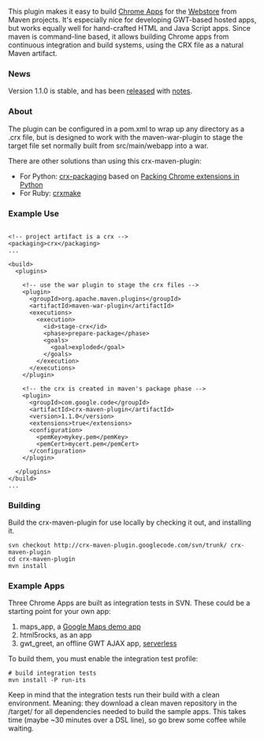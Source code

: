 This plugin makes it easy to build [Chrome Apps](http://code.google.com/chrome/apps/) for the [Webstore](https://chrome.google.com/webstore) from Maven projects.  It's especially nice for developing GWT-based hosted apps, but works equally well for hand-crafted HTML and Java Script apps.  Since maven is command-line based, it allows building Chrome apps from continuous integration and build systems, using the CRX file as a natural Maven artifact.

### News ###

Version 1.1.0 is stable, and has been [released](http://crx-maven-plugin.googlecode.com/files/crx-maven-plugin-1.1.0.jar) with [notes](http://code.google.com/p/crx-maven-plugin/wiki/ReleaseNotes).

### About ###

The plugin can be configured in a pom.xml to wrap up any directory as a .crx file, but is designed to work with the maven-war-plugin to stage the target file set normally built from src/main/webapp into a war.

There are other solutions than using this crx-maven-plugin:
  * For Python: [crx-packaging](http://code.google.com/p/crx-packaging/) based on [Packing Chrome extensions in Python](http://grack.com/blog/2009/11/09/packing-chrome-extensions-in-python/)
  * For Ruby: [crxmake](http://github.com/Constellation/crxmake)


### Example Use ###
```

<!-- project artifact is a crx -->
<packaging>crx</packaging>
...

<build>
  <plugins>

    <!-- use the war plugin to stage the crx files -->
    <plugin>
      <groupId>org.apache.maven.plugins</groupId>
      <artifactId>maven-war-plugin</artifactId>
      <executions>
        <execution>
          <id>stage-crx</id>
          <phase>prepare-package</phase>
          <goals>
            <goal>exploded</goal>
          </goals>
        </execution>
      </executions>
    </plugin>

    <!-- the crx is created in maven's package phase -->
    <plugin>
      <groupId>com.google.code</groupId>
      <artifactId>crx-maven-plugin</artifactId>
      <version>1.1.0</version>
      <extensions>true</extensions>
      <configuration>
        <pemKey>mykey.pem</pemKey>
        <pemCert>mycert.pem</pemCert>
      </configuration>
    </plugin>

  </plugins>
</build>
...
```

### Building ###

Build the crx-maven-plugin for use locally by checking it out, and installing it.

```
svn checkout http://crx-maven-plugin.googlecode.com/svn/trunk/ crx-maven-plugin
cd crx-maven-plugin
mvn install
```

### Example Apps ###

Three Chrome Apps are built as integration tests in SVN.  These could be a starting point for your own app:
  1. maps\_app, a [Google Maps demo app](http://code.google.com/chrome/apps/docs/developers_guide.html#live)
  1. html5rocks, as an app
  1. gwt\_greet, an offline GWT AJAX app, [serverless](http://code.google.com/chrome/apps/docs/developers_guide.html#serverless)

To build them, you must enable the integration test profile:

```
# build integration tests
mvn install -P run-its
```

Keep in mind that the integration tests run their build with a clean environment. Meaning: they download a clean maven repository in the /target/ for all dependencies needed to build the sample apps.  This takes time (maybe ~30 minutes over a DSL line), so go brew some coffee while waiting.